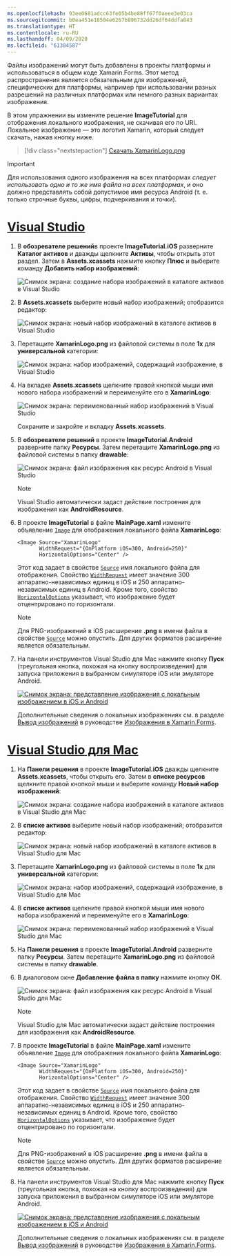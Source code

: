 ```yaml
---
ms.openlocfilehash: 93ee0681adcc63fe05b4be88ff67f0aeee3e03ca
ms.sourcegitcommit: b0ea451e18504e6267b896732dd26df64ddfa843
ms.translationtype: HT
ms.contentlocale: ru-RU
ms.lasthandoff: 04/09/2020
ms.locfileid: "61384587"
---
```

Файлы изображений могут быть добавлены в проекты платформы и использоваться в общем коде Xamarin.Forms. Этот метод распространения является обязательным для изображений, специфических для платформы, например при использовании разных разрешений на различных платформах или немного разных вариантах изображения.

В этом упражнении вы измените решение **ImageTutorial** для отображения локального изображения, не скачивая его по URI. Локальное изображение — это логотип Xamarin, который следует скачать, нажав кнопку ниже.

> [!div class="nextstepaction"]
> [Скачать XamarinLogo.png](https://raw.githubusercontent.com/xamarin/xamarin-forms-samples/master/UserInterface/PlatformSpecifics/Droid/Resources/drawable/XamarinLogo.png)

> [!IMPORTANT]
> Для использования одного изображения на всех платформах *следует использовать одно и то же имя файла на всех платформах*, и оно должно представлять собой допустимое имя ресурса Android (т. е. только строчные буквы, цифры, подчеркивания и точки).

# <a name="visual-studio"></a>[Visual Studio](#tab/vswin)

1. В **обозревателе решений**в проекте **ImageTutorial.iOS** разверните **Каталог активов** и дважды щелкните **Активы**, чтобы открыть этот раздел. Затем в **Assets.xcassets** нажмите кнопку **Плюс** и выберите команду **Добавить набор изображений**:

    ![Снимок экрана: создание набора изображений в каталоге активов в Visual Studio](../images/vs/new-image-set.png "Новый набор изображений в каталоге активов")

1. В **Assets.xcassets** выберите новый набор изображений; отобразится редактор:

    ![Снимок экрана: новый набор изображений в каталоге активов в Visual Studio](../images/vs/new-image-set-editor.png "Редактор набора изображений в каталоге активов")

1. Перетащите **XamarinLogo.png** из файловой системы в поле **1x** для **универсальной** категории:

    ![Снимок экрана: набор изображений, содержащий изображение, в Visual Studio](../images/vs/image-set-with-image.png "Набор изображений, содержащий изображение")

1. На вкладке **Assets.xcassets** щелкните правой кнопкой мыши имя нового набора изображений и переименуйте его в **XamarinLogo**:

    ![Снимок экрана: переименованный набор изображений в Visual Studio](../images/vs/rename-image-set.png "Переименованный набор изображений")

    Сохраните и закройте и вкладку **Assets.xcassets**.

1. В **обозревателе решений** в проекте **ImageTutorial.Android** разверните папку **Ресурсы**. Затем перетащите **XamarinLogo.png** из файловой системы в папку **drawable**:

    ![Снимок экрана: файл изображения как ресурс Android в Visual Studio](../images/vs/android-resource.png "Локальный файл изображения в папке ресурсов Android")

    > [!NOTE]
    > Visual Studio автоматически задаст действие построения для изображения как **AndroidResource**.

1. В проекте **ImageTutorial** в файле **MainPage.xaml** измените объявление [`Image`](xref:Xamarin.Forms.Editor) для отображения локального файла **XamarinLogo**:

    ```xaml
    <Image Source="XamarinLogo"
           WidthRequest="{OnPlatform iOS=300, Android=250}"
           HorizontalOptions="Center" />
    ```

    Этот код задает в свойстве [`Source`](xref:Xamarin.Forms.Image.Source) имя локального файла для отображения. Свойство [`WidthRequest`](xref:Xamarin.Forms.VisualElement.WidthRequest) имеет значение 300 аппаратно-независимых единиц в iOS и 250 аппаратно-независимых единиц в Android. Кроме того, свойство [`HorizontalOptions`](xref:Xamarin.Forms.View.HorizontalOptions) указывает, что изображение будет отцентрировано по горизонтали.

    > [!NOTE]
    > Для PNG-изображений в iOS расширение **.png** в имени файла в свойстве [`Source`](xref:Xamarin.Forms.Image.Source) можно опустить. Для других форматов расширение является обязательным.

1. На панели инструментов Visual Studio для Mac нажмите кнопку **Пуск** (треугольная кнопка, похожая на кнопку воспроизведения) для запуска приложения в выбранном симуляторе iOS или эмуляторе Android.

    [![Снимок экрана: представление изображения с локальным изображением в iOS и Android](../images/local-file.png "Представление изображения с локальным изображением")](../images/local-file-large.png#lightbox "Представление изображения с локальным изображением")

    Дополнительные сведения о локальных изображениях см. в разделе [Вывод изображений](~/xamarin-forms/user-interface/images.md#local-images) в руководстве [Изображения в Xamarin.Forms](~/xamarin-forms/user-interface/images.md).

# <a name="visual-studio-for-mac"></a>[Visual Studio для Mac](#tab/vsmac)

1. На **Панели решения** в проекте **ImageTutorial.iOS** дважды щелкните **Assets.xcassets**, чтобы открыть его. Затем в **списке ресурсов** щелкните правой кнопкой мыши и выберите команду **Новый набор изображений**:

    ![Снимок экрана: создание набора изображений в каталоге активов в Visual Studio для Mac](../images/vsmac/new-image-set.png "Новый набор изображений в каталоге активов")

1. В **списке активов** выберите новый набор изображений; отобразится редактор:

    ![Снимок экрана: новый набор изображений в каталоге активов в Visual Studio для Mac](../images/vsmac/new-image-set-editor.png "Редактор набора изображений в каталоге активов")

1. Перетащите **XamarinLogo.png** из файловой системы в поле **1x** для **универсальной** категории:

    ![Снимок экрана: набор изображений, содержащий изображение, в Visual Studio для Mac](../images/vsmac/image-set-with-image.png "Набор изображений, содержащий изображение")

1. В **списке активов** щелкните правой кнопкой мыши имя нового набора изображений и переименуйте его в **XamarinLogo**:

    ![Снимок экрана: переименованный набор изображений в Visual Studio для Mac](../images/vsmac/rename-image-set.png "Переименованный набор изображений")

1. На **Панели решения** в проекте **ImageTutorial.Android** разверните папку **Ресурсы**. Затем перетащите **XamarinLogo.png** из файловой системы в папку **drawable**.

1. В диалоговом окне **Добавление файла в папку** нажмите кнопку **ОК**.

    ![Снимок экрана: файл изображения как ресурс Android в Visual Studio для Mac](../images/vsmac/android-resource.png "Локальный файл изображения в папке ресурсов Android")

    > [!NOTE]
    > Visual Studio для Mac автоматически задаст действие построения для изображения как **AndroidResource**.

1. В проекте **ImageTutorial** в файле **MainPage.xaml** измените объявление [`Image`](xref:Xamarin.Forms.Editor) для отображения локального файла **XamarinLogo**:

    ```xaml
    <Image Source="XamarinLogo"
           WidthRequest="{OnPlatform iOS=300, Android=250}"
           HorizontalOptions="Center" />
    ```

    Этот код задает в свойстве [`Source`](xref:Xamarin.Forms.Image.Source) имя локального файла для отображения. Свойство [`WidthRequest`](xref:Xamarin.Forms.VisualElement.WidthRequest) имеет значение 300 аппаратно-независимых единиц в iOS и 250 аппаратно-независимых единиц в Android. Кроме того, свойство [`HorizontalOptions`](xref:Xamarin.Forms.View.HorizontalOptions) указывает, что изображение будет отцентрировано по горизонтали.

    > [!NOTE]
    > Для PNG-изображений в iOS расширение **.png** в имени файла в свойстве [`Source`](xref:Xamarin.Forms.Image.Source) можно опустить. Для других форматов расширение является обязательным.

1. На панели инструментов Visual Studio для Mac нажмите кнопку **Пуск** (треугольная кнопка, похожая на кнопку воспроизведения) для запуска приложения в выбранном симуляторе iOS или эмуляторе Android.

    [![Снимок экрана: представление изображения с локальным изображением в iOS и Android](../images/local-file.png "Представление изображения с локальным изображением")](../images/local-file-large.png#lightbox "Представление изображения с локальным изображением")

    Дополнительные сведения о локальных изображениях см. в разделе [Вывод изображений](~/xamarin-forms/user-interface/images.md#local-images) в руководстве [Изображения в Xamarin.Forms](~/xamarin-forms/user-interface/images.md).
